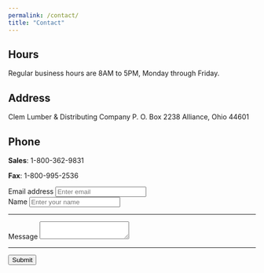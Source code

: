 ```yaml
---
permalink: /contact/
title: "Contact"
---
```


## Hours

Regular business hours are 8AM to 5PM, Monday through Friday.

## Address 

Clem Lumber & Distributing Company
P. O. Box 2238
Alliance, Ohio 44601

## Phone

**Sales**: 1-800-362-9831

**Fax**: 1-800-995-2536


<form action="https://getform.io/f/57fc2df7-79c8-42ee-b09b-2506e738434b" method="POST">
      <input type="hidden" id="captchaResponse" name="g-recaptcha-response">
      <div class="form-group">
        <label for="exampleInputEmail1" required="required">Email address</label>
        <input type="email" name="email" class="form-control" id="exampleInputEmail1" aria-describedby="emailHelp" placeholder="Enter email">
      </div>
      <div class="form-group">
        <label for="exampleInputName">Name</label>
        <input type="text" name="name" class="form-control" id="exampleInputName" placeholder="Enter your name" required="required">
      </div>
      <hr>
      <div class="form-group">
        <label for="exampleTextMessage">Message</label>
        <textarea id="exampleTextMessage" name="message"></textarea>
      </div>
      <hr>
      <button type="submit" class="btn btn-primary">Submit</button>
</form>
